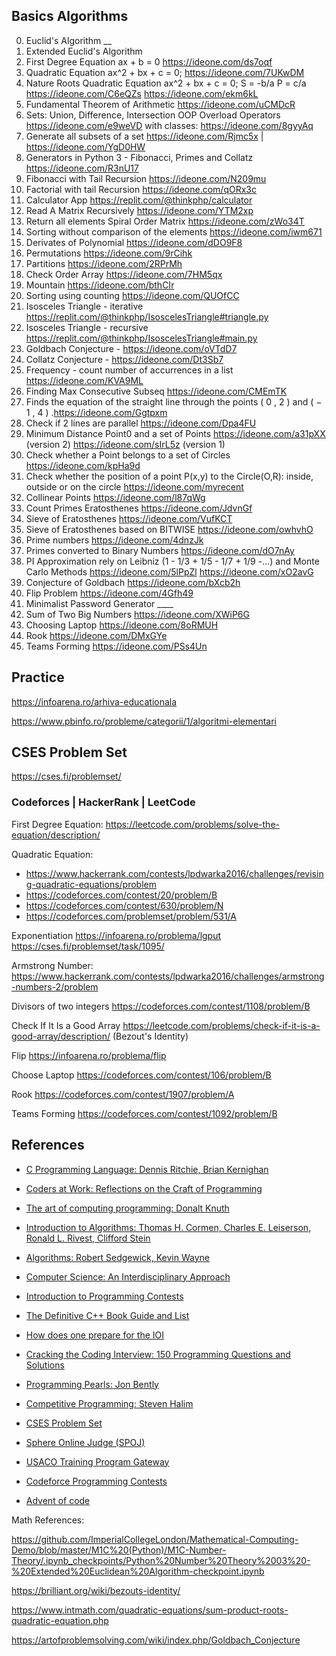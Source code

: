 ## Basics Algorithms
 0. Euclid's Algorithm __
 0. Extended Euclid's Algorithm
 0. First Degree Equation ax + b = 0 https://ideone.com/ds7oqf
 0. Quadratic Equation ax^2 + bx + c = 0; https://ideone.com/7UKwDM
 0. Nature Roots Quadratic Equation ax^2 + bx + c = 0; S = -b/a P = c/a https://ideone.com/C6eQZs https://ideone.com/ekm6kL
 1. Fundamental Theorem of Arithmetic https://ideone.com/uCMDcR
 2. Sets: Union, Difference, Intersection OOP Overload Operators https://ideone.com/e9weVD with classes: https://ideone.com/8gyyAq
 3. Generate all subsets of a set https://ideone.com/Rjmc5x | https://ideone.com/YgD0HW
 4. Generators in Python 3 - Fibonacci, Primes and Collatz https://ideone.com/R3nU17
 5. Fibonacci with Tail Recursion https://ideone.com/N209mu
 6. Factorial with tail Recursion https://ideone.com/qORx3c
 7. Calculator App https://replit.com/@thinkphp/calculator
 8. Read A Matrix Recursively https://ideone.com/YTM2xp
 9. Return all elements Spiral Order Matrix https://ideone.com/zWo34T
 10. Sorting without comparison of the elements https://ideone.com/iwm671
11. Derivates of Polynomial https://ideone.com/dDO9F8
12. Permutations https://ideone.com/9rCihk
13. Partitions https://ideone.com/2RPrMh
14. Check Order Array https://ideone.com/7HM5qx
15. Mountain https://ideone.com/bthCIr
16. Sorting using counting https://ideone.com/QUOfCC
17. Isosceles Triangle - iterative https://replit.com/@thinkphp/IsoscelesTriangle#triangle.py
18. Isosceles Triangle - recursive https://replit.com/@thinkphp/IsoscelesTriangle#main.py
19. Goldbach Conjecture - https://ideone.com/oVTdD7
20. Collatz Conjecture - https://ideone.com/Dt3Sb7
21. Frequency - count number of accurrences in a list https://ideone.com/KVA9ML
22. Finding Max Consecutive Subseq https://ideone.com/CMEmTK
23. Finds the equation of the straight line through the points  ( 0 , 2 )  and  ( − 1 , 4 ) .https://ideone.com/Ggtpxm
24. Check if 2 lines are parallel https://ideone.com/Dpa4FU
25. Minimum Distance Point0 and a set of Points https://ideone.com/a31pXX (version 2) https://ideone.com/sIrL5z (version 1)
26. Check whether a Point belongs to a set of Circles https://ideone.com/kpHa9d
27. Check whether the position of a point P(x,y) to the Circle(O,R): inside, outside or on the circle https://ideone.com/myrecent
28. Collinear Points https://ideone.com/l87qWg
29. Count Primes Eratosthenes https://ideone.com/JdvnGf
30. Sieve of Eratosthenes https://ideone.com/VufKCT
31. Sieve of Eratosthenes based on BITWISE https://ideone.com/owhvhO
32. Prime numbers https://ideone.com/4dnzJk
33. Primes converted to Binary Numbers https://ideone.com/dO7nAy
34. PI Approximation rely on Leibniz (1  - 1/3 + 1/5 - 1/7 + 1/9 -...) and Monte Carlo Methods https://ideone.com/5lPpZl https://ideone.com/xO2avG
35. Conjecture of Goldbach https://ideone.com/bXcb2h
36. Flip Problem https://ideone.com/4Gfh49
37. Minimalist Password Generator ____
38. Sum of Two Big Numbers https://ideone.com/XWiP6G
39. Choosing Laptop https://ideone.com/8oRMUH
40. Rook https://ideone.com/DMxGYe
41. Teams Forming https://ideone.com/PSs4Un


## Practice

https://infoarena.ro/arhiva-educationala

https://www.pbinfo.ro/probleme/categorii/1/algoritmi-elementari

## CSES Problem Set

https://cses.fi/problemset/

### Codeforces | HackerRank | LeetCode

First Degree Equation: https://leetcode.com/problems/solve-the-equation/description/

Quadratic Equation: 
* https://www.hackerrank.com/contests/lpdwarka2016/challenges/revising-quadratic-equations/problem 
* https://codeforces.com/contest/20/problem/B
* https://codeforces.com/contest/630/problem/N
* https://codeforces.com/problemset/problem/531/A

Exponentiation https://infoarena.ro/problema/lgput https://cses.fi/problemset/task/1095/ 

Armstrong Number: https://www.hackerrank.com/contests/lpdwarka2016/challenges/armstrong-numbers-2/problem

Divisors of two integers https://codeforces.com/contest/1108/problem/B

Check If It Is a Good Array https://leetcode.com/problems/check-if-it-is-a-good-array/description/ (Bezout's Identity)

Flip https://infoarena.ro/problema/flip

Choose Laptop https://codeforces.com/contest/106/problem/B

Rook https://codeforces.com/contest/1907/problem/A

Teams Forming https://codeforces.com/contest/1092/problem/B

## References

<ul>
  <li>
    <p><a href="https://kremlin.cc/k&amp;r.pdf">C Programming Language: Dennis Ritchie, Brian Kernighan</a></p>
  </li>
  <li>
    <p><a href="https://www.amazon.com/Coders-Work-Reflections-Craft-Programming/dp/1430219483">Coders at Work: Reflections on the Craft of Programming</a></p>
  </li>
  <li>
    <p><a href="https://www.amazon.com/Computer-Programming-Volumes-1-4A-Boxed/dp/0321751043">The art of computing programming: Donalt Knuth</a></p>
  </li>
  <li>
    <p><a href="https://www.amazon.com/Introduction-Algorithms-Thomas-H-Cormen/dp/0262033844/">Introduction to Algorithms: Thomas H. Cormen, Charles E. Leiserson, Ronald L. Rivest, Clifford Stein</a></p>
  </li>
  <li>
    <p><a href="https://www.amazon.com/Algorithms-4th-Robert-Sedgewick/dp/032157351X/">Algorithms: Robert Sedgewick, Kevin Wayne</a></p>
  </li>
  <li>
    <p><a href="https://www.amazon.com/Computer-Science-Interdisciplinary-Robert-Sedgewick/dp/0134076427">Computer Science: An Interdisciplinary Approach</a></p>
  </li>
  <li>
    <p><a href="https://web.stanford.edu/class/cs97si/">Introduction to Programming Contests</a></p>
  </li>
  <li>
    <p><a href="https://stackoverflow.com/questions/388242/the-definitive-c-book-guide-and-list">The Definitive C++ Book Guide and List</a></p>
  </li>
  <li>
    <p><a href="https://www.quora.com/How-does-one-prepare-for-the-IOI-Aiming-for-gold/answer/Brian-Bi">How does one prepare for the IOI</a></p>
  </li>
  <li>
    <p><a href="https://www.amazon.com/Cracking-Coding-Interview-Programming-Questions/dp/098478280X">Cracking the Coding Interview: 150 Programming Questions and Solutions</a></p>
  </li>
  <li>
    <p><a href="https://www.amazon.com/Programming-Pearls-2nd-Jon-Bentley/dp/0201657880">Programming Pearls: Jon Bently</a></p>
  </li>
  <li>
    <p><a href="https://cpbook.net/details">Competitive Programming: Steven Halim</a></p>
  </li>
  <li>
    <p><a href="https://cses.fi/problemset/user/166019/">CSES Problem Set</a></p>
  </li>
  <li>
    <p><a href="https://www.spoj.com/">Sphere Online Judge (SPOJ)</a></p>
  </li>
  <li>
    <p><a href="https://train.usaco.org/">USACO Training Program Gateway</a></p>
  </li>
  <li>
    <p><a href="https://codeforces.com/profile/thinkphp">Codeforce Programming Contests</a></p>
  </li>
  <li>
    <p><a href="https://adventofcode.com/">Advent of code</a></p>
  </li>
</ul>

Math References:

https://github.com/ImperialCollegeLondon/Mathematical-Computing-Demo/blob/master/M1C%20(Python)/M1C-Number-Theory/.ipynb_checkpoints/Python%20Number%20Theory%2003%20-%20Extended%20Euclidean%20Algorithm-checkpoint.ipynb


https://brilliant.org/wiki/bezouts-identity/

https://www.intmath.com/quadratic-equations/sum-product-roots-quadratic-equation.php

https://artofproblemsolving.com/wiki/index.php/Goldbach_Conjecture
